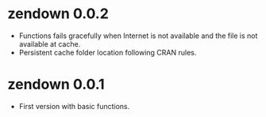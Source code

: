 # zendown 0.0.2

* Functions fails gracefully when Internet is not available and the file is not available at cache.
* Persistent cache folder location following CRAN rules.

# zendown 0.0.1

* First version with basic functions.
